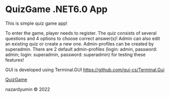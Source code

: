 # QuizGame .NET6.0 App

This is simple quiz game app!

To enter the game, player needs to register. The quiz consists of several questions and 4 options to choose correct answer(s)!
Admin can also edit an existing quiz or create a new one. Admin-profiles can be created by superadmin. 
There are 2 default admin-profiles (login: admin, password: admin; login: superadmin, password: superadmin) for testing these features!

GUI is developed using Terminal.GUI 
https://github.com/gui-cs/Terminal.Gui

[QuizGame](https://user-images.githubusercontent.com/107345088/184873342-35658893-359c-457b-9ddf-75a3b70fec8f.png)

nazardyumin © 2022

